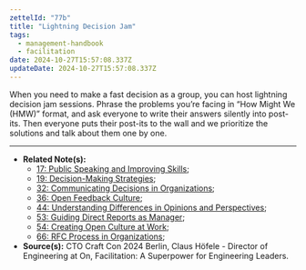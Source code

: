 ```yaml
---
zettelId: "77b"
title: "Lightning Decision Jam"
tags:
  - management-handbook
  - facilitation
date: 2024-10-27T15:57:08.337Z
updateDate: 2024-10-27T15:57:08.337Z
---
```


When you need to make a fast decision as a group, you can host lightning decision jam sessions. Phrase the problems you’re facing in “How Might We (HMW)” format, and ask everyone to write their answers silently into post-its. Then everyone puts their post-its to the wall and we prioritize the solutions and talk about them one by one.

---

- **Related Note(s):**
  - [17: Public Speaking and Improving Skills](/notes/17/);
  - [19: Decision-Making Strategies](/notes/19/);
  - [32: Communicating Decisions in Organizations](/notes/32/);
  - [36: Open Feedback Culture](/notes/36/);
  - [44: Understanding Differences in Opinions and Perspectives](/notes/44/);
  - [53: Guiding Direct Reports as Manager](/notes/53/);
  - [54: Creating Open Culture at Work](/notes/54/);
  - [66: RFC Process in Organizations](/notes/66/);
- **Source(s):** CTO Craft Con 2024 Berlin, Claus Höfele - Director of Engineering at On, Facilitation: A Superpower for Engineering Leaders.
